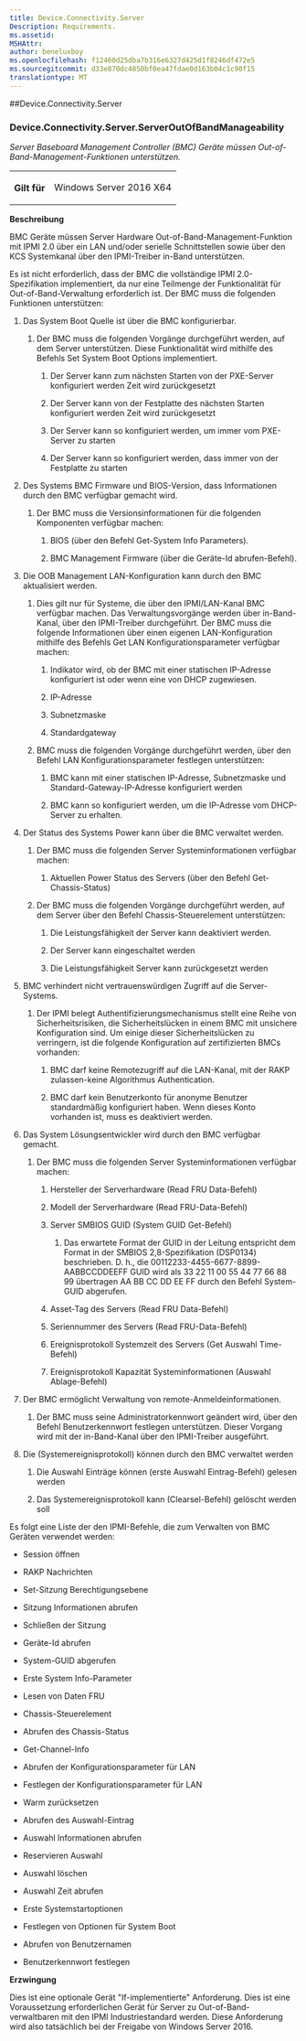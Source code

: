 ```yaml
---
title: Device.Connectivity.Server
Description: Requirements.
ms.assetid: 
MSHAttr: 
author: beneluxboy
ms.openlocfilehash: f12460d25dba7b316e6327d425d1f8246df472e5
ms.sourcegitcommit: d33e870dc4850bf0ea47fdae0d163b04c1c90f15
translationtype: MT
---
```

<!--
# Device.Connectivity.Server

 - [Device.Connectivity.Server](#device.connectivity.server)
-->

<a name="device.connectivity.server"></a>
##Device.Connectivity.Server

### <a name="deviceconnectivityserverserveroutofbandmanageability"></a>Device.Connectivity.Server.ServerOutOfBandManageability

*Server Baseboard Management Controller (BMC) Geräte müssen Out-of-Band-Management-Funktionen unterstützen.*

<table>
<tr>
<th>Gilt für</th>
<td>
<p>Windows Server 2016 X64</p>
</td></tr></table>

**Beschreibung**

BMC Geräte müssen Server Hardware Out-of-Band-Management-Funktion mit IPMI 2.0 über ein LAN und/oder serielle Schnittstellen sowie über den KCS Systemkanal über den IPMI-Treiber in-Band unterstützen.

Es ist nicht erforderlich, dass der BMC die vollständige IPMI 2.0-Spezifikation implementiert, da nur eine Teilmenge der Funktionalität für Out-of-Band-Verwaltung erforderlich ist. Der BMC muss die folgenden Funktionen unterstützen:

1.  Das System Boot Quelle ist über die BMC konfigurierbar.

    1.  Der BMC muss die folgenden Vorgänge durchgeführt werden, auf dem Server unterstützen. Diese Funktionalität wird mithilfe des Befehls Set System Boot Options implementiert.

        1.  Der Server kann zum nächsten Starten von der PXE-Server konfiguriert werden Zeit wird zurückgesetzt

        2.  Der Server kann von der Festplatte des nächsten Starten konfiguriert werden Zeit wird zurückgesetzt

        3.  Der Server kann so konfiguriert werden, um immer vom PXE-Server zu starten

        4.  Der Server kann so konfiguriert werden, dass immer von der Festplatte zu starten

2.  Des Systems BMC Firmware und BIOS-Version, dass Informationen durch den BMC verfügbar gemacht wird.

    1.  Der BMC muss die Versionsinformationen für die folgenden Komponenten verfügbar machen:

        1.  BIOS (über den Befehl Get-System Info Parameters).

        2.  BMC Management Firmware (über die Geräte-Id abrufen-Befehl).

3.  Die OOB Management LAN-Konfiguration kann durch den BMC aktualisiert werden.

    1.  Dies gilt nur für Systeme, die über den IPMI/LAN-Kanal BMC verfügbar machen. Das Verwaltungsvorgänge werden über in-Band-Kanal, über den IPMI-Treiber durchgeführt. Der BMC muss die folgende Informationen über einen eigenen LAN-Konfiguration mithilfe des Befehls Get LAN Konfigurationsparameter verfügbar machen:

        1.  Indikator wird, ob der BMC mit einer statischen IP-Adresse konfiguriert ist oder wenn eine von DHCP zugewiesen.

        2.  IP-Adresse

        3.  Subnetzmaske

        4.  Standardgateway

    2.  BMC muss die folgenden Vorgänge durchgeführt werden, über den Befehl LAN Konfigurationsparameter festlegen unterstützen:

        1.  BMC kann mit einer statischen IP-Adresse, Subnetzmaske und Standard-Gateway-IP-Adresse konfiguriert werden

        2.  BMC kann so konfiguriert werden, um die IP-Adresse vom DHCP-Server zu erhalten.

4.  Der Status des Systems Power kann über die BMC verwaltet werden.

    1.  Der BMC muss die folgenden Server Systeminformationen verfügbar machen:

        1.  Aktuellen Power Status des Servers (über den Befehl Get-Chassis-Status)

    2.  Der BMC muss die folgenden Vorgänge durchgeführt werden, auf dem Server über den Befehl Chassis-Steuerelement unterstützen:

        1.  Die Leistungsfähigkeit der Server kann deaktiviert werden.

        2.  Der Server kann eingeschaltet werden

        3.  Die Leistungsfähigkeit Server kann zurückgesetzt werden

5.  BMC verhindert nicht vertrauenswürdigen Zugriff auf die Server-Systems.

    1.  Der IPMI belegt Authentifizierungsmechanismus stellt eine Reihe von Sicherheitsrisiken, die Sicherheitslücken in einem BMC mit unsichere Konfiguration sind. Um einige dieser Sicherheitslücken zu verringern, ist die folgende Konfiguration auf zertifizierten BMCs vorhanden:

        1.  BMC darf keine Remotezugriff auf die LAN-Kanal, mit der RAKP zulassen-keine Algorithmus Authentication.

        2.  BMC darf kein Benutzerkonto für anonyme Benutzer standardmäßig konfiguriert haben. Wenn dieses Konto vorhanden ist, muss es deaktiviert werden.

6.  Das System Lösungsentwickler wird durch den BMC verfügbar gemacht.

    1.  Der BMC muss die folgenden Server Systeminformationen verfügbar machen:

        1.  Hersteller der Serverhardware (Read FRU Data-Befehl)

        2.  Modell der Serverhardware (Read FRU-Data-Befehl)

        3.  Server SMBIOS GUID (System GUID Get-Befehl)

            1.  Das erwartete Format der GUID in der Leitung entspricht dem Format in der SMBIOS 2,8-Spezifikation (DSP0134) beschrieben. D. h., die 00112233-4455-6677-8899-AABBCCDDEEFF GUID wird als 33 22 11 00 55 44 77 66 88 99 übertragen AA BB CC DD EE FF durch den Befehl System-GUID abgerufen.

        4.  Asset-Tag des Servers (Read FRU Data-Befehl)

        5.  Seriennummer des Servers (Read FRU-Data-Befehl)

        6.  Ereignisprotokoll Systemzeit des Servers (Get Auswahl Time-Befehl)

        7.  Ereignisprotokoll Kapazität Systeminformationen (Auswahl Ablage-Befehl)

7.  Der BMC ermöglicht Verwaltung von remote-Anmeldeinformationen.

    1.  Der BMC muss seine Administratorkennwort geändert wird, über den Befehl Benutzerkennwort festlegen unterstützen. Dieser Vorgang wird mit der in-Band-Kanal über den IPMI-Treiber ausgeführt.

8.  Die (Systemereignisprotokoll) können durch den BMC verwaltet werden

    1.  Die Auswahl Einträge können (erste Auswahl Eintrag-Befehl) gelesen werden

    2.  Das Systemereignisprotokoll kann (Clearsel-Befehl) gelöscht werden soll

Es folgt eine Liste der den IPMI-Befehle, die zum Verwalten von BMC Geräten verwendet werden:

-   Session öffnen

-   RAKP Nachrichten

-   Set-Sitzung Berechtigungsebene

-   Sitzung Informationen abrufen

-   Schließen der Sitzung

-   Geräte-Id abrufen

-   System-GUID abgerufen

-   Erste System Info-Parameter

-   Lesen von Daten FRU

-   Chassis-Steuerelement

-   Abrufen des Chassis-Status

-   Get-Channel-Info

-   Abrufen der Konfigurationsparameter für LAN

-   Festlegen der Konfigurationsparameter für LAN

-   Warm zurücksetzen

-   Abrufen des Auswahl-Eintrag

-   Auswahl Informationen abrufen

-   Reservieren Auswahl

-   Auswahl löschen

-   Auswahl Zeit abrufen

-   Erste Systemstartoptionen

-   Festlegen von Optionen für System Boot

-   Abrufen von Benutzernamen

-   Benutzerkennwort festlegen

**Erzwingung**

Dies ist eine optionale Gerät "If-implementierte" Anforderung. Dies ist eine Voraussetzung erforderlichen Gerät für Server zu Out-of-Band-verwaltbaren mit den IPMI Industriestandard werden. Diese Anforderung wird also tatsächlich bei der Freigabe von Windows Server 2016.

